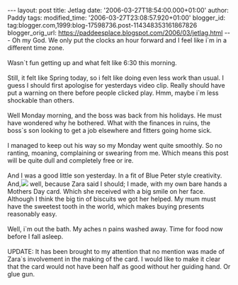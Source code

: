 \-\-- layout: post title: Jetlag date: \'2006-03-27T18:54:00.000+01:00\'
author: Paddy tags: modified\_time: \'2006-03-27T23:08:57.920+01:00\'
blogger\_id: tag:blogger.com,1999:blog-17598736.post-114348353161867826
blogger\_orig\_url:
https://paddeesplace.blogspot.com/2006/03/jetlag.html \-\-- Oh my God.
We only put the clocks an hour forward and I feel like i\`m in a
different time zone.\
\
Wasn\`t fun getting up and what felt like 6:30 this morning.\
\
Still, it felt like Spring today, so i felt like doing even less work
than usual. I guess I should first apologise for yesterdays video clip.
Really should have put a warning on there before people clicked play.
Hmm, maybe i\`m less shockable than others.\
\
Well Monday morning, and the boss was back from his holidays. He must
have wondered why he bothered. What with the finances in ruins, the
boss\`s son looking to get a job elsewhere and fitters going home sick.\
\
I managed to keep out his way so my Monday went quite smoothly. So no
ranting, moaning, complaining or swearing from me. Which means this post
will be quite dull and completely free or ire.\
\
And I was a good little son yesterday. In a fit of Blue Peter style
creativity.
And,[![](https://photos1.blogger.com/blogger/7081/1699/200/Image000.jpg)](https://photos1.blogger.com/blogger/7081/1699/1600/Image000.jpg)
well, because Zara said I should; I made, with my own bare hands a
Mothers Day card. Which she received with a big smile on her face.
Although I think the big tin of biscuits we got her helped. My mum must
have the sweetest tooth in the world, which makes buying presents
reasonably easy.\
\
Well, i\`m out the bath. My aches n pains washed away. Time for food now
before I fall asleep.\
\
UPDATE: It has been brought to my attention that no mention was made of
Zara\`s involvement in the making of the card. I would like to make it
clear that the card would not have been half as good without her guiding
hand. Or glue gun.
